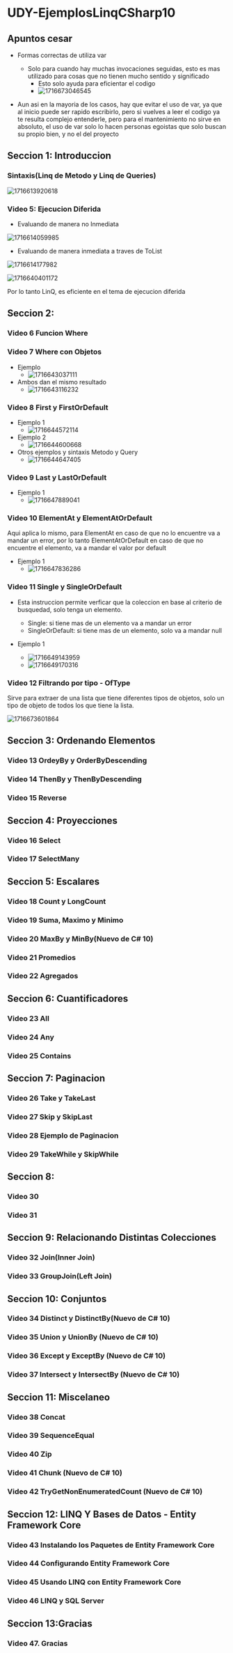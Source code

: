 # UDY-EjemplosLinqCSharp10
## Apuntos cesar
* Formas correctas de utiliza var
    * Solo para cuando hay muchas invocaciones seguidas, esto es mas utilizado para cosas que no tienen mucho sentido y significado
        * Esto solo ayuda para eficientar el codigo
        * ![1716673046545](image/README/1716673046545.png)

* Aun asi en la mayoria de los casos, hay que evitar el uso de var, ya que al inicio puede ser rapido escribirlo, pero si vuelves a leer el codigo ya te resulta complejo entenderle, pero para el mantenimiento no sirve en absoluto, el uso de var solo lo hacen personas egoistas que solo buscan su propio bien, y no el del proyecto




## Seccion 1: Introduccion

### Sintaxis(Linq de Metodo y Linq de Queries)

![1716613920618](image/README/1716613920618.png)

### Video 5: Ejecucion Diferida

* Evaluando de manera no Inmediata

![1716614059985](image/README/1716614059985.png)

* Evaluando de manera inmediata a traves de ToList

![1716614177982](image/README/1716614177982.png)

![1716640401172](image/README/1716640401172.png)

Por lo tanto LinQ, es eficiente en el tema de ejecucion diferida

## Seccion 2:

### Video 6 Funcion Where


### Video 7 Where con Objetos
* Ejemplo
    * ![1716643037111](image/README/1716643037111.png)
* Ambos dan el mismo resultado
    * ![1716643116232](image/README/1716643116232.png)

### Video 8 First y FirstOrDefault
* Ejemplo 1
    * ![1716644572114](image/README/1716644572114.png)
* Ejemplo 2
    * ![1716644600668](image/README/1716644600668.png)
* Otros ejemplos y sintaxis Metodo y Query
    * ![1716644647405](image/README/1716644647405.png)
### Video 9 Last y LastOrDefault
* Ejemplo 1
    * ![1716647889041](image/README/1716647889041.png)

### Video 10 ElementAt y ElementAtOrDefault
Aqui aplica lo mismo, para ElementAt en caso de que no lo encuentre va a mandar un error, 
por lo tanto ElementAtOrDefault en caso de que no encuentre el elemento, va a mandar el valor por default
* Ejemplo 1 
    * ![1716647836286](image/README/1716647836286.png)
### Video 11 Single y SingleOrDefault

* Esta instruccion permite verficar que la coleccion en base al criterio de busquedad, solo tenga un elemento.
    * Single: si tiene mas de un elemento va a mandar un error
    * SingleOrDefault: si tiene mas de un elemento, solo va a mandar null

* Ejemplo 1
    * ![1716649143959](image/README/1716649143959.png)
    * ![1716649170316](image/README/1716649170316.png)


### Video 12 Filtrando por tipo - OfType

Sirve para extraer de una lista que tiene diferentes tipos de objetos, solo un tipo de objeto de todos los que tiene la lista.

![1716673601864](image/README/1716673601864.png)

## Seccion 3: Ordenando Elementos

### Video 13 OrdeyBy y OrderByDescending

### Video 14 ThenBy y ThenByDescending

### Video 15 Reverse

## Seccion 4: Proyecciones

### Video 16 Select

### Video 17 SelectMany

## Seccion 5: Escalares

### Video 18 Count y LongCount

### Video 19 Suma, Maximo y Minimo

### Video 20 MaxBy y MinBy(Nuevo de C# 10)

### Video 21 Promedios

### Video 22 Agregados

## Seccion 6: Cuantificadores

### Video 23 All

### Video 24 Any

### Video 25 Contains

## Seccion 7: Paginacion

### Video 26 Take y TakeLast

### Video 27 Skip y SkipLast

### Video 28 Ejemplo de Paginacion

### Video 29 TakeWhile y SkipWhile

## Seccion 8:

### Video 30

### Video 31

## Seccion 9: Relacionando Distintas Colecciones

### Video 32 Join(Inner Join)

### Video 33 GroupJoin(Left Join)

## Seccion 10: Conjuntos

### Video 34 Distinct y DistinctBy(Nuevo de C# 10)

### Video 35 Union y UnionBy (Nuevo de C# 10)

### Video 36 Except y ExceptBy (Nuevo de C# 10)

### Video 37 Intersect y IntersectBy (Nuevo de C# 10)

## Seccion 11: Miscelaneo

### Video 38 Concat

### Video 39 SequenceEqual

### Video 40 Zip

### Video 41 Chunk (Nuevo de C# 10)

### Video 42 TryGetNonEnumeratedCount (Nuevo de C# 10)

## Seccion 12: LINQ Y Bases de Datos - Entity Framework Core

### Video 43 Instalando los Paquetes de Entity Framework Core

### Video 44 Configurando Entity Framework Core

### Video 45 Usando LINQ con Entity Framework Core

### Video 46 LINQ y SQL Server

## Seccion 13:Gracias

### Video 47. Gracias
